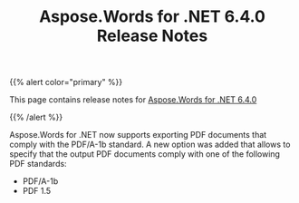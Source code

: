 ﻿---
title: Aspose.Words for .NET 6.4.0 Release Notes
description: "Aspose.Words for .NET 6.4.0 Release Notes – learn about the latest updates and fixes."
type: docs
weight: 40
url: /net/aspose-words-for-net-6-4-0-release-notes/
---

{{% alert color="primary" %}} 

This page contains release notes for [Aspose.Words for .NET 6.4.0](http://www.aspose.com/downloads/words/net/new-releases/aspose.words-for-.net-6.4.0/)

{{% /alert %}} 

Aspose.Words for .NET now supports exporting PDF documents that comply with the PDF/A-1b standard. A new option was added that allows to specify that the output PDF documents comply with one of the following PDF standards:

- PDF/A-1b
- PDF 1.5


